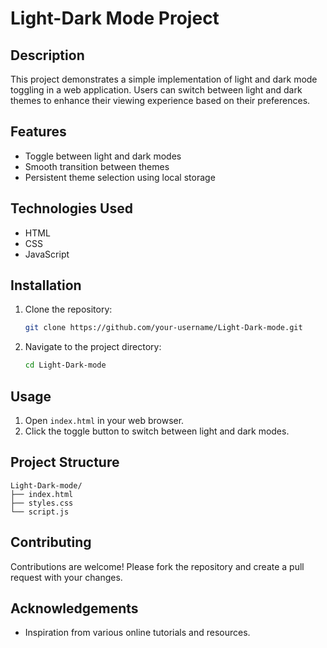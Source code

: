 # Light-Dark Mode Project

## Description

This project demonstrates a simple implementation of light and dark mode toggling in a web application. Users can switch between light and dark themes to enhance their viewing experience based on their preferences.

## Features

- Toggle between light and dark modes
- Smooth transition between themes
- Persistent theme selection using local storage

## Technologies Used

- HTML
- CSS
- JavaScript

## Installation

1. Clone the repository:
   ```sh
   git clone https://github.com/your-username/Light-Dark-mode.git
   ```
2. Navigate to the project directory:
   ```sh
   cd Light-Dark-mode
   ```

## Usage

1. Open `index.html` in your web browser.
2. Click the toggle button to switch between light and dark modes.

## Project Structure

```
Light-Dark-mode/
├── index.html
├── styles.css
└── script.js
```

## Contributing

Contributions are welcome! Please fork the repository and create a pull request with your changes.

## Acknowledgements

- Inspiration from various online tutorials and resources.

